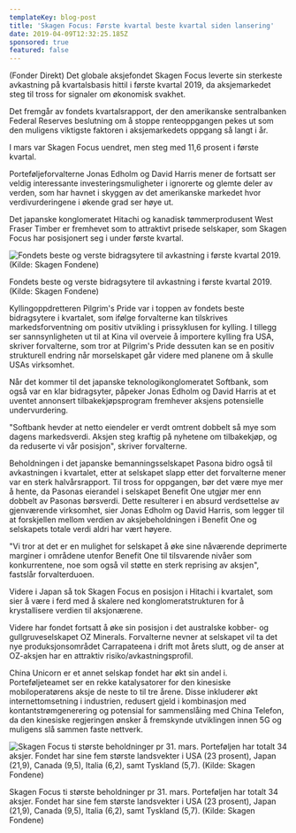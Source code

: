 ```yaml
---
templateKey: blog-post
title: 'Skagen Focus: Første kvartal beste kvartal siden lansering'
date: 2019-04-09T12:32:25.185Z
sponsored: true
featured: false
---
```

(Fonder Direkt) Det globale aksjefondet Skagen Focus leverte sin sterkeste avkastning på kvartalsbasis hittil i første kvartal 2019, da aksjemarkedet steg til tross for signaler om økonomisk svakhet.



Det fremgår av fondets kvartalsrapport, der den amerikanske sentralbanken Federal Reserves beslutning om å stoppe renteoppgangen pekes ut som den muligens viktigste faktoren i aksjemarkedets oppgang så langt i år.



I mars var Skagen Focus uendret, men steg med 11,6 prosent i første kvartal.



Porteføljeforvalterne Jonas Edholm og David Harris mener de fortsatt ser veldig interessante investeringsmuligheter i ignorerte og glemte deler av verden, som har havnet i skyggen av det amerikanske markedet hvor verdivurderingene i økende grad ser høye ut.



Det japanske konglomeratet Hitachi og kanadisk tømmerprodusent West Fraser Timber er fremhevet som to attraktivt prisede selskaper, som Skagen Focus har posisjonert seg i under første kvartal.



![Fondets beste og verste bidragsytere til avkastning i første kvartal 2019. (Kilde: Skagen Fondene)](/img/171.png)

<span class="image-caption">Fondets beste og verste bidragsytere til avkastning i første kvartal 2019. (Kilde: Skagen Fondene)</span>

Kyllingoppdretteren Pilgrim's Pride var i toppen av fondets beste bidragsytere i kvartalet, som ifølge forvalterne kan tilskrives markedsforventning om positiv utvikling i prissyklusen for kylling. I tillegg ser sannsynligheten ut til at Kina vil overveie å importere kylling fra USA, skriver forvalterne, som tror at Pilgrim's Pride dessuten kan se en positiv strukturell endring når morselskapet går videre med planene om å skulle USAs virksomhet.



Når det kommer til det japanske teknologikonglomeratet Softbank, som også var en klar bidragsyter, påpeker Jonas Edholm og David Harris at et uventet annonsert tilbakekjøpsprogram fremhever aksjens potensielle undervurdering.



"Softbank hevder at netto eiendeler er verdt omtrent dobbelt så mye som dagens markedsverdi. Aksjen steg kraftig på nyhetene om tilbakekjøp, og da reduserte vi vår posisjon", skriver forvalterne.



Beholdningen i det japanske bemanningsselskapet Pasona bidro også til avkastningen i kvartalet, etter at selskapet slapp etter det forvalterne mener var en sterk halvårsrapport. Til tross for oppgangen, bør det være mye mer å hente, da Pasonas eierandel i selskapet Benefit One utgjør mer enn dobbelt av Pasonas børsverdi. Dette resulterer i en absurd verdsettelse av gjenværende virksomhet, sier Jonas Edholm og David Harris, som legger til at forskjellen mellom verdien av aksjebeholdningen i Benefit One og selskapets totale verdi aldri har vært høyere.



"Vi tror at det er en mulighet for selskapet å øke sine nåværende deprimerte marginer i områdene utenfor Benefit One til tilsvarende nivåer som konkurrentene, noe som også vil støtte en sterk reprising av aksjen", fastslår forvalterduoen.



Videre i Japan så tok Skagen Focus en posisjon i Hitachi i kvartalet, som sier å være i ferd med å skalere ned konglomeratstrukturen for å krystallisere verdien til aksjonærene.



Videre har fondet fortsatt å øke sin posisjon i det australske kobber- og gullgruveselskapet OZ Minerals. Forvalterne nevner at selskapet vil ta det nye produksjonsområdet Carrapateena i drift mot årets slutt, og de anser at OZ-aksjen har en attraktiv risiko/avkastningsprofil.



China Unicorn er et annet selskap fondet har økt sin andel i. Porteføljeteamet ser en rekke katalysatorer for den kinesiske mobiloperatørens aksje de neste to til tre årene. Disse inkluderer økt internettomsetning i industrien, redusert gjeld i kombinasjon med kontantstrømgenerering og potensial for sammenslåing med China Telefon, da den kinesiske regjeringen ønsker å fremskynde utviklingen innen 5G og muligens slå sammen faste nettverk.

![  Skagen Focus ti største beholdninger pr 31. mars. Porteføljen har totalt 34 aksjer. Fondet har sine fem største landsvekter i USA (23 prosent), Japan (21,9), Canada (9,5), Italia (6,2), samt Tyskland (5,7). (Kilde: Skagen Fondene)](/img/172.png)

<span class="image-caption">  Skagen Focus ti største beholdninger pr 31. mars. Porteføljen har totalt 34 aksjer. Fondet har sine fem største landsvekter i USA (23 prosent), Japan (21,9), Canada (9,5), Italia (6,2), samt Tyskland (5,7). (Kilde: Skagen Fondene)</span>
